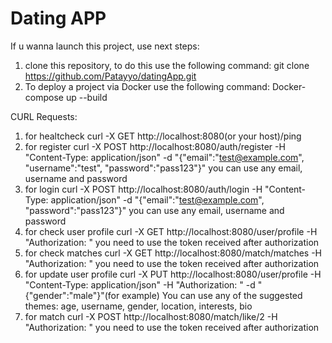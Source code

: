 ﻿# Dating APP


If u wanna launch this project, use next steps:
1. clone this repository, to do this use the following command: git clone https://github.com/Patayyo/datingApp.git
2. To deploy a project via Docker use the following command: Docker-compose up --build


CURL Requests:
1. for healtcheck curl -X GET http://localhost:8080(or your host)/ping
2. for register curl -X POST http://localhost:8080/auth/register -H "Content-Type: application/json" -d "{\"email\":\"test@example.com\", \"username\":\"test\", \"password\":\"pass123\"}" you can use any email, username and password
3. for login curl -X POST http://localhost:8080/auth/login -H "Content-Type: application/json" -d "{\"email\":\"test@example.com\", \"password\":\"pass123\"}" you can use any email, username and password
4. for check user profile curl -X GET http://localhost:8080/user/profile -H "Authorization: " you need to use the token received after authorization
5. for check matches curl -X GET http://localhost:8080/match/matches -H "Authorization: " you need to use the token received after authorization
6. for update user profile curl -X PUT http://localhost:8080/user/profile -H "Content-Type: application/json" -H "Authorization: " -d "{\"gender\":\"male\"}"(for example) You can use any of the suggested themes: age, username, gender, location, interests, bio
7. for match curl -X POST http://localhost:8080/match/like/2 -H "Authorization: " you need to use the token received after authorization
